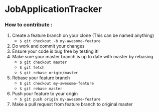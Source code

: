 # JobApplicationTracker


### How to contribute :
1. Create a feature branch on your clone (This can be named anything)
   - `$ git checkout -b my-awesome-feature`
2. Do work and commit your changes
3. Ensure your code is bug free by testing it!
4. Make sure your master branch is up to date with master by rebasing
   - `$ git checkout master`
   - `$ git fetch `
   - `$ git rebase origin/master`
5. Rebase your feature branch
   - `$ git checkout my-awesome-feature`
   - `$ git rebase master`
6. Push your feature to your origin
    - `$ git push origin my-awesome-feature`
7. Make a pull request from feature branch to original master
